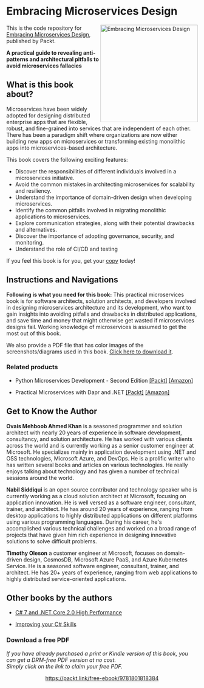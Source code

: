 


# Embracing Microservices Design

<a href="https://www.packtpub.com/product/embracing-microservices-design/9781801818384?utm_source=github&utm_medium=repository&utm_campaign=9781801818384"><img src="https://static.packt-cdn.com/products/9781801818384/cover/smaller" alt="Embracing Microservices Design" height="256px" align="right"></a>

This is the code repository for [Embracing Microservices Design](https://www.packtpub.com/product/embracing-microservices-design/9781801818384?utm_source=github&utm_medium=repository&utm_campaign=9781801818384), published by Packt.

**A practical guide to revealing anti-patterns and architectural pitfalls to avoid microservices fallacies**

## What is this book about?
Microservices have been widely adopted for designing distributed enterprise apps that are flexible, robust, and fine-grained into services that are independent of each other. There has been a paradigm shift where organizations are now either building new apps on microservices or transforming existing monolithic apps into microservices-based architecture. 

This book covers the following exciting features:
- Discover the responsibilities of different individuals involved in a microservices initiative.
- Avoid the common mistakes in architecting microservices for scalability and resiliency.
- Understand the importance of domain-driven design when developing microservices.
- Identify the common pitfalls involved in migrating monolithic applications to microservices.
- Explore communication strategies, along with their potential drawbacks and alternatives.
- Discover the importance of adopting governance, security, and monitoring.
- Understand the role of CI/CD and testing

If you feel this book is for you, get your [copy](https://www.amazon.com/dp/180181838X) today!


## Instructions and Navigations

**Following is what you need for this book:**
This practical microservices book is for software architects, solution architects, and developers involved in designing microservices architecture and its development, who want to gain insights into avoiding pitfalls and drawbacks in distributed applications, and save time and money that might otherwise get wasted if microservices designs fail. Working knowledge of microservices is assumed to get the most out of this book.

We also provide a PDF file that has color images of the screenshots/diagrams used in this book. [Click here to download it](https://static.packt-cdn.com/downloads/9781801818384_ColorImages.pdf).

### Related products
* Python Microservices Development - Second Edition [[Packt]](https://www.packtpub.com/product/python-microservices-development-second-edition/9781801076302?utm_source=github&utm_medium=repository&utm_campaign=9781801076302) [[Amazon]](https://www.amazon.com/dp/1801076308)

* Practical Microservices with Dapr and .NET [[Packt]](https://www.packtpub.com/product/practical-microservices-with-dapr-and-net/9781800568372?utm_source=github&utm_medium=repository&utm_campaign=9781800568372) [[Amazon]](https://www.amazon.com/dp/1800568371)



## Get to Know the Author
**Ovais Mehboob Ahmed Khan**
is a seasoned programmer and solution architect with nearly 20 years of experience in software development, consultancy, and solution architecture. He has worked with various clients across the world and is currently working as a senior customer engineer at Microsoft. He specializes mainly in application development using .NET and OSS technologies, Microsoft Azure, and DevOps. He is a prolific writer who has written several books and articles on various technologies. He really enjoys talking about technology and has given a number of technical sessions around the world.

**Nabil Siddiqui**
is an open source contributor and technology speaker who is currently working as a cloud solution architect at Microsoft, focusing on application innovation. He is well versed as a software engineer, consultant, trainer, and architect. He has around 20 years of experience, ranging from desktop applications to highly distributed applications on different platforms using various programming languages. During his career, he's accomplished various technical challenges and worked on a broad range of projects that have given him rich experience in designing innovative solutions to solve difficult problems.

**Timothy Oleson**
a customer engineer at Microsoft, focuses on domain-driven design, CosmosDB, Microsoft Azure PaaS, and Azure Kubernetes Service. He is a seasoned software engineer, consultant, trainer, and architect. He has 20+ years of experience, ranging from web applications to highly distributed service-oriented applications.

## Other books by the authors
* [C# 7 and .NET Core 2.0 High Performance](https://www.packtpub.com/product/c-7-and-net-core-2-0-high-performance/9781788470049?utm_source=github&utm_medium=repository&utm_campaign=9781788470049)

* [Improving your C# Skills](https://www.packtpub.com/product/improving-your-c-skills/9781838558383?utm_source=github&utm_medium=repository&utm_campaign=9781838558383)

### Download a free PDF

 <i>If you have already purchased a print or Kindle version of this book, you can get a DRM-free PDF version at no cost.<br>Simply click on the link to claim your free PDF.</i>
<p align="center"> <a href="https://packt.link/free-ebook/9781801818384">https://packt.link/free-ebook/9781801818384 </a> </p>